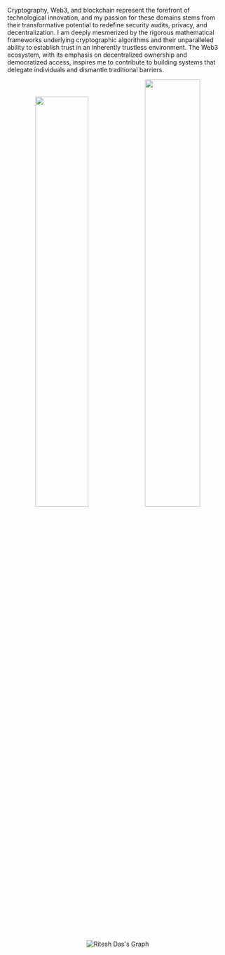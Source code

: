 Cryptography, Web3, and blockchain represent the forefront of technological innovation, and my passion for these domains stems from their transformative potential to redefine security audits, privacy, and decentralization. I am deeply mesmerized by the rigorous mathematical frameworks underlying cryptographic algorithms and their unparalleled ability to establish trust in an inherently trustless environment. The Web3 ecosystem, with its emphasis on decentralized ownership and democratized access, inspires me to contribute to building systems that delegate individuals and dismantle traditional barriers.
<div align="center">
  <img width="49%" src="https://github-readme-stats-sigma-five.vercel.app/api?username=Dyslex7c&show_icons=true&theme=transparent&count_private=true&include_all_commits=true" /> 
  <img width="50%" src="https://github-readme-streak-stats.herokuapp.com?user=Dyslex7c&theme=transparent&hide_border=true" />
  <p><img align="center" src="https://github-readme-activity-graph.vercel.app/graph?username=dyslex7c&theme=high-contrast" alt="Ritesh Das's Graph"/></p>
</div>
